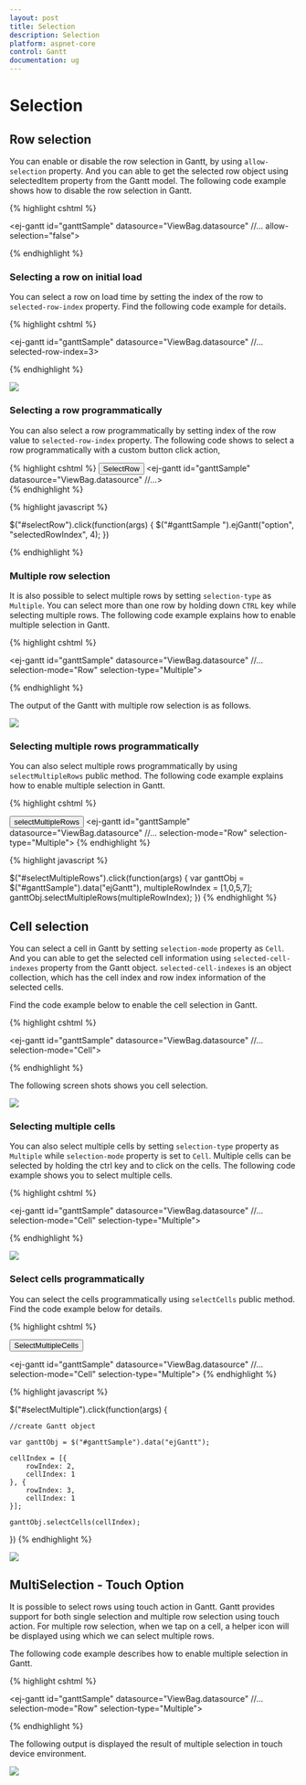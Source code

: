 ```yaml
---
layout: post
title: Selection
description: Selection
platform: aspnet-core
control: Gantt
documentation: ug
---
```

# Selection

## Row selection

You can enable or disable the row selection in Gantt, by using `allow-selection` property. And you can able to get the selected row object using selectedItem property from the Gantt model. The following code example shows how to disable the row selection in Gantt.

{% highlight cshtml %}

<ej-gantt id="ganttSample" datasource="ViewBag.datasource"
    //...
    allow-selection="false">
</ej-gantt>  

{% endhighlight %}

### Selecting a row on initial load

You can select a row on load time by setting the index of the row to `selected-row-index` property. Find the following code example for details.

{% highlight cshtml %}

<ej-gantt id="ganttSample" datasource="ViewBag.datasource"
    //...
    selected-row-index=3>
</ej-gantt>  

{% endhighlight %}

![](Selection_images/Selection_img1.png)

### Selecting a row programmatically 

You can also select a row programmatically by setting index of the row value to `selected-row-index` property. The following code shows to select a row programmatically with a custom button click action,

{% highlight cshtml %}
    <button id="selectRow">SelectRow</button>
    <ej-gantt id="ganttSample" datasource="ViewBag.datasource"
        //...>
    </ej-gantt>  
{% endhighlight %}

{% highlight javascript %}

$("#selectRow").click(function(args) {
    $("#ganttSample ").ejGantt("option", "selectedRowIndex", 4);
})

{% endhighlight %}

### Multiple row selection

It is also possible to select multiple rows by setting `selection-type` as `Multiple`. You can select more than one row by holding down `CTRL` key while selecting multiple rows.
The following code example explains how to enable multiple selection in Gantt.

{% highlight cshtml %}

<ej-gantt id="ganttSample" datasource="ViewBag.datasource"
    //...
    selection-mode="Row"
    selection-type="Multiple">
</ej-gantt> 

{% endhighlight %}

The output of the Gantt with multiple row selection is as follows.

![](Selection_images/Selection_img5.png)


### Selecting multiple rows programmatically 

You can also select multiple rows programmatically  by using `selectMultipleRows` public method. The following code example explains how to enable multiple selection in Gantt.

{% highlight cshtml %}

<button id="selectMultipleRows">selectMultipleRows</button>
<ej-gantt id="ganttSample" datasource="ViewBag.datasource"
    //...
    selection-mode="Row"
    selection-type="Multiple">
</ej-gantt> 
{% endhighlight %}

{% highlight javascript %}

$("#selectMultipleRows").click(function(args) {
     var ganttObj = $("#ganttSample").data("ejGantt"),
     multipleRowIndex = [1,0,5,7];   
     ganttObj.selectMultipleRows(multipleRowIndex);
})
{% endhighlight %}

## Cell selection

You can select a cell in Gantt by setting `selection-mode` property as `Cell`. And you can able to get the selected cell information using `selected-cell-indexes` property from the Gantt object. `selected-cell-indexes` is an object collection, which has the cell index and row index information of the selected cells.

Find the code example below to enable the cell selection in Gantt. 

{% highlight cshtml %}

<ej-gantt id="ganttSample" datasource="ViewBag.datasource"
    //...
    selection-mode="Cell">
</ej-gantt>  

{% endhighlight %}

The following screen shots shows you cell selection.

![](Selection_images/Selection_img2.png)

### Selecting multiple cells

You can also select multiple cells by setting `selection-type` property as `Multiple` while `selection-mode` property is set to `Cell`. Multiple cells can be selected by holding the ctrl key and to click on the cells. The following code example shows you to select multiple cells.

{% highlight cshtml %}

<ej-gantt id="ganttSample" datasource="ViewBag.datasource"
    //...
    selection-mode="Cell"
    selection-type="Multiple">
</ej-gantt>  

{% endhighlight %}

![](Selection_images/Selection_img3.png)

### Select cells programmatically 

You can select the cells programmatically using `selectCells` public method. Find the code example below for details.

{% highlight cshtml %}

<button id="selectMultiple">SelectMultipleCells</button>

<ej-gantt id="ganttSample" datasource="ViewBag.datasource"
    //...
    selection-mode="Cell"
    selection-type="Multiple">
</ej-gantt> 
{% endhighlight %}

{% highlight javascript %}


$("#selectMultiple").click(function(args) {

    //create Gantt object

    var ganttObj = $("#ganttSample").data("ejGantt");

    cellIndex = [{
        rowIndex: 2,
        cellIndex: 1
    }, {
        rowIndex: 3,
        cellIndex: 1
    }];

    ganttObj.selectCells(cellIndex);

})
{% endhighlight %}

![](Selection_images/Selection_img4.png)

## MultiSelection - Touch Option

It is possible to select rows using touch action in Gantt. Gantt provides support for both single selection and multiple row selection using touch action. For multiple row selection, when we tap on a cell, a helper icon will be displayed using which we can select multiple rows.

The following code example describes how to enable multiple selection in Gantt.

{% highlight cshtml %}

<ej-gantt id="ganttSample" datasource="ViewBag.datasource"
    //...
    selection-mode="Row"
    selection-type="Multiple">
</ej-gantt>  

{% endhighlight %}

The following output is displayed the result of multiple selection in touch device environment.

![](Selection_images/Selection_img6.png)
